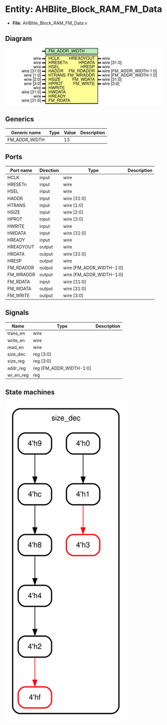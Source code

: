 # Entity: AHBlite_Block_RAM_FM_Data 

- **File**: AHBlite_Block_RAM_FM_Data.v
## Diagram

![Diagram](AHBlite_Block_RAM_FM_Data.svg "Diagram")
## Generics

| Generic name  | Type | Value | Description |
| ------------- | ---- | ----- | ----------- |
| FM_ADDR_WIDTH |      | 13    |             |
## Ports

| Port name | Direction | Type                       | Description |
| --------- | --------- | -------------------------- | ----------- |
| HCLK      | input     | wire                       |             |
| HRESETn   | input     | wire                       |             |
| HSEL      | input     | wire                       |             |
| HADDR     | input     | wire   [31:0]              |             |
| HTRANS    | input     | wire   [1:0]               |             |
| HSIZE     | input     | wire   [2:0]               |             |
| HPROT     | input     | wire   [3:0]               |             |
| HWRITE    | input     | wire                       |             |
| HWDATA    | input     | wire   [31:0]              |             |
| HREADY    | input     | wire                       |             |
| HREADYOUT | output    | wire                       |             |
| HRDATA    | output    | wire   [31:0]              |             |
| HRESP     | output    | wire                       |             |
| FM_RDADDR | output    | wire   [FM_ADDR_WIDTH-1:0] |             |
| FM_WRADDR | output    | wire   [FM_ADDR_WIDTH-1:0] |             |
| FM_RDATA  | input     | wire   [31:0]              |             |
| FM_WDATA  | output    | wire   [31:0]              |             |
| FM_WRITE  | output    | wire   [3:0]               |             |
## Signals

| Name      | Type                    | Description |
| --------- | ----------------------- | ----------- |
| trans_en  | wire                    |             |
| write_en  | wire                    |             |
| read_en   | wire                    |             |
| size_dec  | reg [3:0]               |             |
| size_reg  | reg [3:0]               |             |
| addr_reg  | reg [FM_ADDR_WIDTH-1:0] |             |
| wr_en_reg | reg                     |             |
## State machines

![Diagram_state_machine_0]( stm_AHBlite_Block_RAM_FM_Data_00.svg "Diagram")